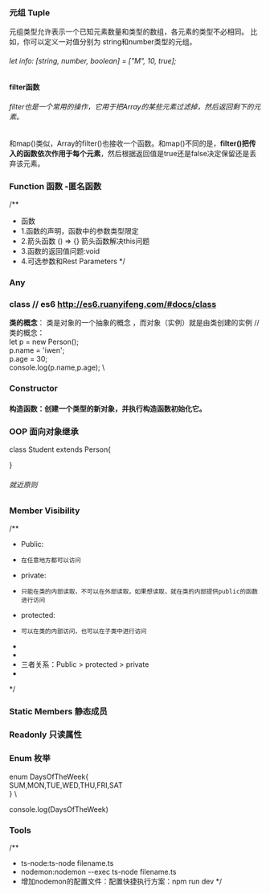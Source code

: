 ### 元组 Tuple
元组类型允许表示一个已知元素数量和类型的数组，各元素的类型不必相同。 比如，你可以定义一对值分别为 string和number类型的元组。 
###### let info: [string, number, boolean] = ["M", 10, true];

#### filter函数
###### filter也是一个常用的操作，它用于把Array的某些元素过滤掉，然后返回剩下的元素。
和map()类似，Array的filter()也接收一个函数。和map()不同的是，**filter()把传入的函数依次作用于每个元素**，然后根据返回值是true还是false决定保留还是丢弃该元素。

### Function 函数 -匿名函数
/**
 * 函数
 *  1.函数的声明，函数中的参数类型限定
 *  2.箭头函数 () => {} 箭头函数解决this问题
 *  3.函数的返回值问题:void
 *  4.可选参数和Rest Parameters
 */

 ### Any 

### class // es6 http://es6.ruanyifeng.com/#docs/class
**类的概念**： 类是对象的一个抽象的概念 ，而对象（实例）就是由类创建的实例
// 类的概念：   \
let p = new Person(); \
p.name = 'iwen';    \
p.age = 30; \
console.log(p.name,p.age);  \

### Constructor
#### 构造函数：创建一个类型的新对象，并执行构造函数初始化它。

### OOP 面向对象继承
class Student extends Person{

}
###### 就近原则

### Member Visibility
/**
 * Public:
 *     在任意地方都可以访问
 * private:
 *     只能在类的内部读取，不可以在外部读取，如果想读取，就在类的内部提供public的函数进行访问
 * protected:
 *     可以在类的内部访问，也可以在子类中进行访问
 * 
 * 
 * 三者关系：Public > protected > private
 * 
 */


 ### Static Members 静态成员

 ### Readonly   只读属性

 ### Enum 枚举
 enum DaysOfTheWeek{ \
    SUM,MON,TUE,WED,THU,FRI,SAT \
} \

console.log(DaysOfTheWeek)

### Tools
/**
 * ts-node:ts-node filename.ts
 * nodemon:nodemon --exec ts-node filename.ts
 *  增加nodemon的配置文件：配置快捷执行方案：npm run dev
 */
